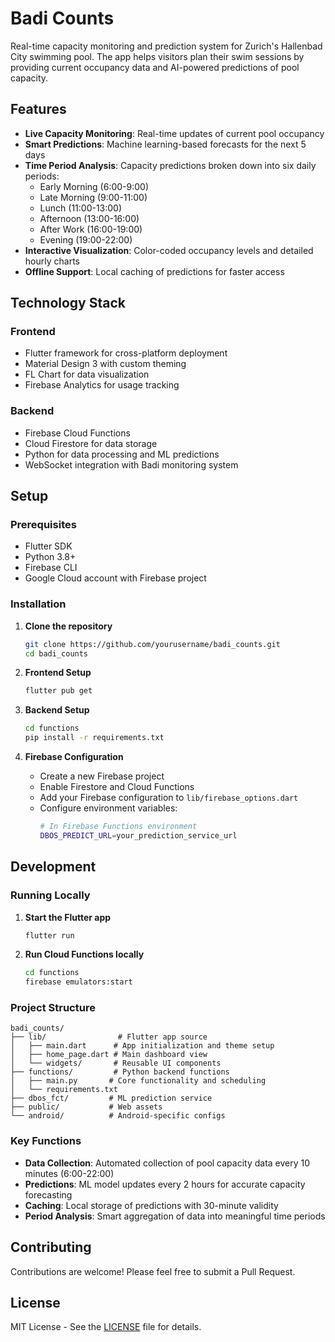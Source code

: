 # Badi Counts

Real-time capacity monitoring and prediction system for Zurich's Hallenbad City swimming pool. The app helps visitors plan their swim sessions by providing current occupancy data and AI-powered predictions of pool capacity.

## Features

- **Live Capacity Monitoring**: Real-time updates of current pool occupancy
- **Smart Predictions**: Machine learning-based forecasts for the next 5 days
- **Time Period Analysis**: Capacity predictions broken down into six daily periods:
  - Early Morning (6:00-9:00)
  - Late Morning (9:00-11:00)
  - Lunch (11:00-13:00)
  - Afternoon (13:00-16:00)
  - After Work (16:00-19:00)
  - Evening (19:00-22:00)
- **Interactive Visualization**: Color-coded occupancy levels and detailed hourly charts
- **Offline Support**: Local caching of predictions for faster access

## Technology Stack

### Frontend
- Flutter framework for cross-platform deployment
- Material Design 3 with custom theming
- FL Chart for data visualization
- Firebase Analytics for usage tracking

### Backend
- Firebase Cloud Functions
- Cloud Firestore for data storage
- Python for data processing and ML predictions
- WebSocket integration with Badi monitoring system

## Setup

### Prerequisites
- Flutter SDK
- Python 3.8+
- Firebase CLI
- Google Cloud account with Firebase project

### Installation

1. **Clone the repository**
   ```bash
   git clone https://github.com/yourusername/badi_counts.git
   cd badi_counts
   ```

2. **Frontend Setup**
   ```bash
   flutter pub get
   ```

3. **Backend Setup**
   ```bash
   cd functions
   pip install -r requirements.txt
   ```

4. **Firebase Configuration**
   - Create a new Firebase project
   - Enable Firestore and Cloud Functions
   - Add your Firebase configuration to `lib/firebase_options.dart`
   - Configure environment variables:
     ```bash
     # In Firebase Functions environment
     DBOS_PREDICT_URL=your_prediction_service_url
     ```

## Development

### Running Locally

1. **Start the Flutter app**
   ```bash
   flutter run
   ```

2. **Run Cloud Functions locally**
   ```bash
   cd functions
   firebase emulators:start
   ```

### Project Structure

```
badi_counts/
├── lib/                # Flutter app source
│   ├── main.dart      # App initialization and theme setup
│   ├── home_page.dart # Main dashboard view
│   └── widgets/       # Reusable UI components
├── functions/         # Python backend functions
│   ├── main.py       # Core functionality and scheduling
│   └── requirements.txt
├── dbos_fct/         # ML prediction service
├── public/           # Web assets
└── android/          # Android-specific configs
```

### Key Functions

- **Data Collection**: Automated collection of pool capacity data every 10 minutes (6:00-22:00)
- **Predictions**: ML model updates every 2 hours for accurate capacity forecasting
- **Caching**: Local storage of predictions with 30-minute validity
- **Period Analysis**: Smart aggregation of data into meaningful time periods

## Contributing

Contributions are welcome! Please feel free to submit a Pull Request.

## License

MIT License - See the [LICENSE](LICENSE) file for details.
